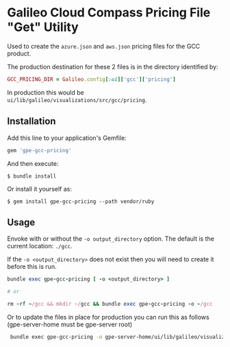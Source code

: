 # Galileo Cloud Compass Pricing File "Get" Utility

Used to create the `azure.json` and `aws.json` pricing files for the GCC product.

The production destination for these 2 files is in the directory identified by:

```ruby
GCC_PRICING_DIR = Galileo.config[:ui]['gcc']['pricing']
```

In production this would be `ui/lib/galileo/visualizations/src/gcc/pricing`.

## Installation

Add this line to your application's Gemfile:

```ruby
gem 'gpe-gcc-pricing'
```

And then execute:

    $ bundle install

Or install it yourself as:

    $ gem install gpe-gcc-pricing --path vendor/ruby

## Usage

Envoke with or without the `-o output_directory` option. The default is the current
location: `./gcc`.

If the `-o <output_directory>` does not exist then you will need to create it before this is run.

```ruby
bundle exec gpe-gcc-pricing [ -o <output_directory> ] 

# or

rm -rf ~/gcc && mkdir ~/gcc && bundle exec gpe-gcc-pricing -o ~/gcc
```

Or to update the files in place for production you can run this as follows (gpe-server-home must be gpe-server root)

```bash
 bundle exec gpe-gcc-pricing -o gpe-server-home/ui/lib/galileo/visualizations/src/gcc/pricing/
```

